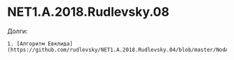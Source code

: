 # NET1.A.2018.Rudlevsky.08

 Долги:
 
	1. [Алгоритм Евклида](https://github.com/rudlevsky/NET1.A.2018.Rudlevsky.04/blob/master/NodAlgorithms/NodAlgorithms/NodSearcher.cs)
